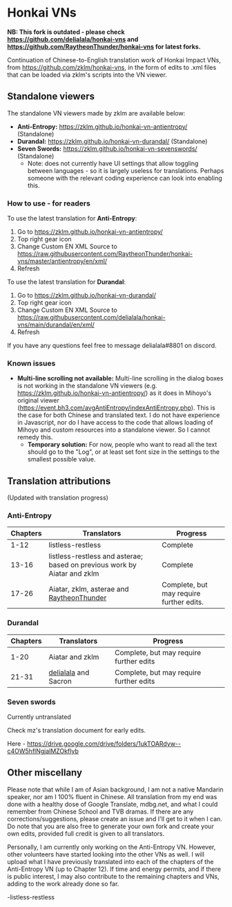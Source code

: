 # Honkai VNs

**NB: This fork is outdated - please check https://github.com/delialala/honkai-vns and https://github.com/RaytheonThunder/honkai-vns for latest forks.**

Continuation of Chinese-to-English translation work of Honkai Impact VNs, from https://github.com/zklm/honkai-vns, in the form of edits to .xml files that can be loaded via zklm's scripts into the VN viewer.

## Standalone viewers

The standalone VN viewers made by zklm are available below:

- **Anti-Entropy:** https://zklm.github.io/honkai-vn-antientropy/ (Standalone)
- **Durandal:** https://zklm.github.io/honkai-vn-durandal/ (Standalone)
- **Seven Swords:** https://zklm.github.io/honkai-vn-sevenswords/ (Standalone)
  - Note: does not currently have UI settings that allow toggling between languages - so it is largely useless for translations. Perhaps someone with the relevant coding experience can look into enabling this.

### How to use - for readers

To use the latest translation for  **Anti-Entropy**: 

1. Go to https://zklm.github.io/honkai-vn-antientropy/ 
2. Top right gear icon 
3. Change Custom EN XML Source to https://raw.githubusercontent.com/RaytheonThunder/honkai-vns/master/antientropy/en/xml/
4. Refresh

To use the latest translation for **Durandal**:

1. Go to https://zklm.github.io/honkai-vn-durandal/
2. Top right gear icon
3. Change Custom EN XML Source to https://raw.githubusercontent.com/delialala/honkai-vns/main/durandal/en/xml/
4. Refresh

If you have any questions feel free to message delialala#8801 on discord.


### Known issues

- **Multi-line scrolling not available:** Multi-line scrolling in the dialog boxes is not working in the standalone VN viewers (e.g. https://zklm.github.io/honkai-vn-antientropy/) as it does in Mihoyo's original viewer (https://event.bh3.com/avgAntiEntropy/indexAntiEntropy.php). This is the case for both Chinese and translated text. I do not have experience in Javascript, nor do I have access to the code that allows loading of Mihoyo and custom resources into a standalone viewer. So I cannot remedy this.
    - **Temporary solution:** For now, people who want to read all the text should go to the "Log", or at least set font size in the settings to the smallest possible value.



## Translation attributions

(Updated with translation progress)

### Anti-Entropy

| Chapters | Translators                                                  | Progress                                                     |
| -------- | ------------------------------------------------------------ | ------------------------------------------------------------ |
| 1-12     | listless-restless                                            | Complete                                                     |
| 13-16    | listless-restless and asterae; based on previous work by Aiatar and zklm | Complete                                          |
| 17-26    | Aiatar, zklm, asterae and [RaytheonThunder](https://github.com/RaytheonThunder/honkai-vns) | Complete, but may require further edits.|


### Durandal

| Chapters | Translators     | Progress                                                     |
| -------- | --------------- | ------------------------------------------------------------ |
| 1-20     | Aiatar and zklm | Complete, but may require further edits                      |
| 21-31    |[delialala](https://github.com/delialala/honkai-vns) and Sacron| Complete, but may require further edits|


### Seven swords

Currently untranslated

Check mz's translation document for early edits.

Here - https://drive.google.com/drive/folders/1ukTOARdyw--c4OW5hflNgjalMZOkfIyb

## Other miscellany

Please note that while I am of Asian background, I am not a native Mandarin speaker, nor am I 100% fluent in Chinese. All translation from my end was done with a healthy dose of Google Translate, mdbg.net, and what I could remember from Chinese School and TVB dramas. If there are any corrections/suggestions, please create an issue and I'll get to it when I can. Do note that you are also free to generate your own fork and create your own edits, provided full credit is given to all translators.

Personally, I am currently only working on the Anti-Entropy VN. However, other volunteers have started looking into the other VNs as well. I will upload what I have previously translated into each of the chapters of the Anti-Entropy VN (up to Chapter 12). If time and energy permits, and if there is public interest, I may also contribute to the remaining chapters and VNs, adding to the work already done so far.

-listless-restless
